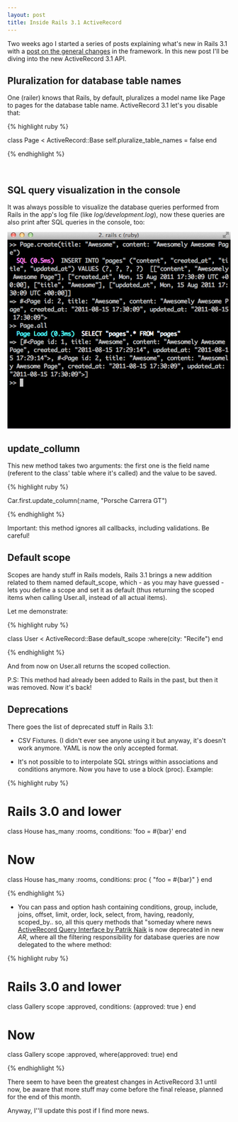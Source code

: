 ```yaml
---
layout: post
title: Inside Rails 3.1 ActiveRecord
---
```


<span class="drops">T</span>wo weeks ago I started a series of posts explaining what's new in Rails 3.1 with a [post on the general changes] in the framework. In this new post I'll be diving into the new ActiveRecord 3.1 API.


Pluralization for database table names
--------------------------------------

One (railer) knows that Rails, by default, pluralizes a model name like <span class="small_code">Page</span> to <span class="small_code">pages</span> for the database table name. ActiveRecord 3.1 let's you disable that:

{% highlight ruby %}

class Page < ActiveRecord::Base
  self.pluralize_table_names = false
end

{% endhighlight %}

<br/>


SQL query visualization in the console
--------------------------------------

It was always possible to visualize the database queries performed from Rails in the app's log file (like _log/development.log_), now these queries are also print after SQL queries in the console, too:

![SQL query visualization in the console](/public/images/rails_console.png "SQL query visualization in the console")


update_collumn
--------------

This new method takes two arguments: the first one is the field name (referent to the class' table where it's called) and the value to be saved.

{% highlight ruby %}

Car.first.update_column(:name, "Porsche Carrera GT")

{% endhighlight %}

Important: this method ignores all callbacks, including validations. Be careful!


Default scope
-------------

Scopes are handy stuff in Rails models, Rails 3.1 brings a new addition related to them named <span class="small_code">default_scope</span>, which - as you may have guessed - lets you define a scope and set it as default (thus returning the scoped items when calling <span class="small_code">User.all</span>, instead of all actual items).

Let me demonstrate:

{% highlight ruby %}

class User < ActiveRecord::Base
  default_scope :where(city: "Recife")
end

{% endhighlight %}

And from now on <span class="small_code">User.all</span> returns the scoped collection.

P.S: This method had already been added to Rails in the past, but then it was removed. Now it's back!


Deprecations
------------

There goes the list of deprecated stuff in Rails 3.1:

* CSV Fixtures. (I didn't ever see anyone using it but anyway, it's doesn't work anymore. YAML is now the only accepted format.

* It's not possible to to interpolate SQL strings within associations and conditions anymore. Now you have to use a block (<span class="small_code">proc</span>). Example:

{% highlight ruby %}

# Rails 3.0 and lower

class House
  has_many :rooms, conditions: 'foo = #{bar}'
end

# Now

class House
  has_many :rooms, conditions: proc { "foo = #{bar}" }
end

{% endhighlight %}

* You can pass and option hash containing <span class="small_code">conditions</span>, <span class="small_code">group</span>, <span class="small_code">include</span>, <span class="small_code">joins</span>, <span class="small_code">offset</span>, <span class="small_code">limit</span>, <span class="small_code">order</span>, <span class="small_code">lock</span>, <span class="small_code">select</span>, <span class="small_code">from</span>, <span class="small_code">having</span>, <span class="small_code">readonly</span>, <span class="small_code">scoped_by</span>.. so, all this query methods that "someday where news [ActiveRecord Query Interface by Patrik Naik] is now deprecated in new _AR_, where all the filtering responsibility for database queries are now delegated to the <span class="small_code">where</span> method:

{% highlight ruby %}

# Rails 3.0 and lower
class Gallery
  scope :approved, conditions: {approved: true }
end

# Now
class Gallery
  scope :approved, where(approved: true)
end

{% endhighlight %}

There seem to have been the greatest changes in ActiveRecord 3.1 until now, be aware that more stuff may come before the final release, planned for the end of this month.

Anyway, I''ll update this post if I find more news.

[ActiveRecord Query Interface by Patrik Naik]: http://m.onkey.org/active-record-query-interface
[post on the general changes]: /inside-rails-31-generals
[subscribe to the blog's feed]: http://www.rodrigoalvesvieira.com/atom.xml
